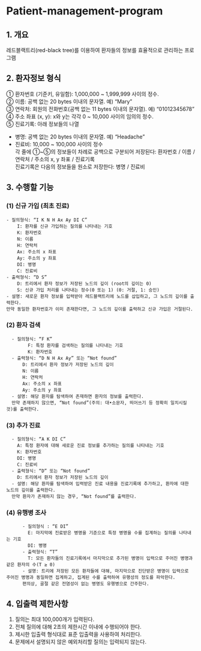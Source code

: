 # Patient-management-program

## 1. 개요   
레드블랙트리(red-black tree)를 이용하여 환자들의 정보를 효율적으로 관리하는 프로그램

## 2. 환자정보 형식   
  ① 환자번호 (기준키, 유일함): 1,000,000 ~ 1,999,999 사이의 정수.  
  ② 이름: 공백 없는 20 bytes 이내의 문자열. 예) “Mary”   
  ③ 연락처: 회원의 전화번호(공백 없는 11 bytes 이내의 문자열). 예) “01012345678”   
  ④ 주소 좌표 (x, y): x와 y는 각각 0 ~ 10,000 사이의 임의의 정수.   
  ⑤ 진료기록: 아래 정보들의 나열    
   - 병명: 공백 없는 20 bytes 이내의 문자열. 예) “Headache”    
   - 진료비: 10,000 ~ 100,000 사이의 정수   
  각 줄에 ①~⑤의 정보들이 차례로 공백으로 구분되어 저장된다: 환자번호 / 이름 / 연락처 / 주소의 x, y 좌표 / 진료기록   
  진료기록은 다음의 정보들을 원소로 저장한다: 병명 / 진료비   
      
## 3. 수행할 기능   
  ### (1) 신규 가입 (최초 진료)   
    - 질의형식: “I K N H Ax Ay DI C”    
        I: 환자를 신규 가입하는 질의를 나타내는 기호    
        K: 환자번호   
        N: 이름   
        H: 연락처    
        Ax: 주소의 x 좌표    
        Ay: 주소의 y 좌표    
        DI: 병명    
        C: 진료비    
    - 출력형식: “D S”   
        D: 트리에서 환자 정보가 저장된 노드의 깊이 (root의 깊이는 0)   
        S: 신규 가입 처리를 나타내는 정수(0 또는 1) (0: 거절, 1: 승인)   
    - 설명: 새로운 환자 정보를 입력받아 레드블랙트리에 노드를 삽입하고, 그 노드의 깊이를 출력한다.  
    만약 동일한 환자번호가 이미 존재한다면, 그 노드의 깊이를 출력하고 신규 가입은 거절된다.   
   ### (2) 환자 검색   
      - 질의형식: “F K”   
            F: 특정 환자를 검색하는 질의를 나타내는 기호    
            K: 환자번호   
      - 출력형식: “D N H Ax Ay” 또는 “Not found”    
          D: 트리에서 환자 정보가 저장된 노드의 깊이   
          N: 이름   
          H: 연락처    
          Ax: 주소의 x 좌표    
          Ay: 주소의 y 좌표    
      - 설명: 해당 환자를 탐색하여 존재하면 환자의 정보를 출력한다.  
      만약 존재하지 않으면, “Not found”(주의: 대•소문자, 띄어쓰기 등 정확히 일치시킬 것)를 출력한다.    
 ### (3) 추가 진료   
      - 질의형식: “A K DI C”      
        A: 특정 환자에 대해 새로운 진료 정보를 추가하는 질의를 나타내는 기호    
        K: 환자번호   
        DI: 병명    
        C: 진료비    
      - 출력형식: “D” 또는 “Not found”    
        D: 트리에서 환자 정보가 저장된 노드의 깊이   
      - 설명: 해당 환자를 탐색하여 입력받은 진료 내용을 진료기록에 추가하고, 환자에 대한 노드의 깊이를 출력한다.  
      만약 환자가 존재하지 않는 경우, “Not found”를 출력한다.    
  ### (4) 유행병 조사    
          - 질의형식 : “E DI”   
            E: 마지막에 진료받은 병명을 기준으로 특정 병명을 수를 집계하는 질의를 나타내는 기호      
            DI: 병명    
          - 출력형식: “T”   
            T: 모든 환자들의 진료기록에서 마지막으로 추가된 병명이 입력으로 주어진 병명과 같은 환자의 수(T ≥ 0)    
          - 설명: 트리에 저장된 모든 환자들에 대해, 마지막으로 진단받은 병명이 입력으로 주어진 병명과 동일하면 집계하고, 집계된 수를 출력하여 유행성의 정도를 파악한다.  
          편의상, 골절 같은 전염성이 없는 병명도 유행병으로 간주한다.    

## 4. 입출력 제한사항   
  1. 질의는 최대 100,000개가 입력된다.    
  2. 전체 질의에 대해 2초의 제한시간 이내에 수행되어야 한다.    
  3. 제시한 입출력 형식대로 표준 입출력을 사용하여 처리한다.   
  4. 문제에서 설명되지 않은 예외처리할 질의는 입력되지 않는다.    
